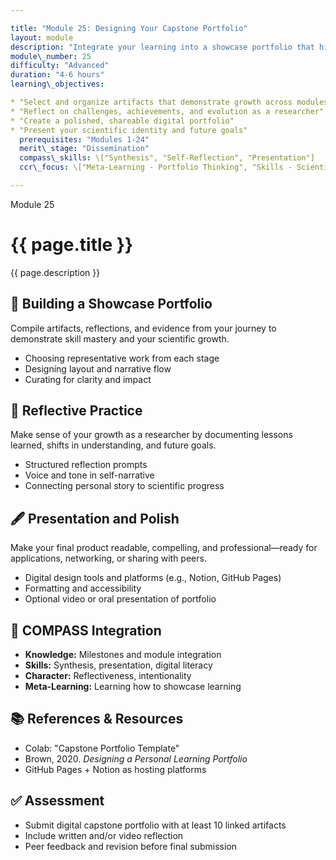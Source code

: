 ```yaml
---

title: "Module 25: Designing Your Capstone Portfolio"
layout: module
description: "Integrate your learning into a showcase portfolio that highlights your skills, insights, and contributions."
module\_number: 25
difficulty: "Advanced"
duration: "4-6 hours"
learning\_objectives:

* "Select and organize artifacts that demonstrate growth across modules"
* "Reflect on challenges, achievements, and evolution as a researcher"
* "Create a polished, shareable digital portfolio"
* "Present your scientific identity and future goals"
  prerequisites: "Modules 1-24"
  merit\_stage: "Dissemination"
  compass\_skills: \["Synthesis", "Self-Reflection", "Presentation"]
  ccr\_focus: \["Meta-Learning - Portfolio Thinking", "Skills - Scientific Storytelling"]

---
```


<div class="main-content">
  <div class="hero">
    <div class="hero-content">
      <span class="module-number">Module 25</span>
      <h1>{{ page.title }}</h1>
      <p class="hero-subtitle">{{ page.description }}</p>
    </div>
  </div>

  <section class="section">
    <h2>🌟 Building a Showcase Portfolio</h2>
    <p>Compile artifacts, reflections, and evidence from your journey to demonstrate skill mastery and your scientific growth.</p>
    <ul>
      <li>Choosing representative work from each stage</li>
      <li>Designing layout and narrative flow</li>
      <li>Curating for clarity and impact</li>
    </ul>
  </section>

  <section class="section">
    <h2>📖 Reflective Practice</h2>
    <p>Make sense of your growth as a researcher by documenting lessons learned, shifts in understanding, and future goals.</p>
    <ul>
      <li>Structured reflection prompts</li>
      <li>Voice and tone in self-narrative</li>
      <li>Connecting personal story to scientific progress</li>
    </ul>
  </section>

  <section class="section">
    <h2>🖋️ Presentation and Polish</h2>
    <p>Make your final product readable, compelling, and professional—ready for applications, networking, or sharing with peers.</p>
    <ul>
      <li>Digital design tools and platforms (e.g., Notion, GitHub Pages)</li>
      <li>Formatting and accessibility</li>
      <li>Optional video or oral presentation of portfolio</li>
    </ul>
  </section>

  <section class="section">
    <h2>🌟 COMPASS Integration</h2>
    <ul>
      <li><strong>Knowledge:</strong> Milestones and module integration</li>
      <li><strong>Skills:</strong> Synthesis, presentation, digital literacy</li>
      <li><strong>Character:</strong> Reflectiveness, intentionality</li>
      <li><strong>Meta-Learning:</strong> Learning how to showcase learning</li>
    </ul>
  </section>

  <section class="section">
    <h2>📚 References & Resources</h2>
    <ul>
      <li>Colab: "Capstone Portfolio Template"</li>
      <li>Brown, 2020. <em>Designing a Personal Learning Portfolio</em></li>
      <li>GitHub Pages + Notion as hosting platforms</li>
    </ul>
  </section>

  <section class="section">
    <h2>✅ Assessment</h2>
    <ul>
      <li>Submit digital capstone portfolio with at least 10 linked artifacts</li>
      <li>Include written and/or video reflection</li>
      <li>Peer feedback and revision before final submission</li>
    </ul>
  </section>
</div>
